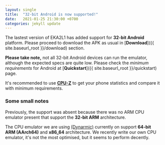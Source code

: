 ```yaml
---
layout: single
title:  "32-bit Android is now supported!"
date:   2021-01-25 21:30:00 +0700
categories: jekyll update
---
```


The lastest version of EKA2L1 has added support for **32-bit Android** platform. Please proceed to download the APK as usual in [**Download**]({{ site.baseurl_root }}/download) section.

**Please take note,** not all 32-bit Android devices can run the emulator, although the expected specs are quite low.
Please check the *minimum requirements* for Android at [**Quickstart**]({{ site.baseurl_root }}/quickstart) page.

It's recommended to use [**CPU-Z**](https://play.google.com/store/apps/details?id=com.cpuid.cpu_z) to get your phone statistics and compare it with minimum requirements.

### Some small notes

Previously, the support was absent because there was no ARM CPU emulator present that support the **32-bit ARM** architecture.

The CPU emulator we are using [(Dynarmic)](https://github.com/MerryMage/Dynarmic) currently on support **64-bit ARM (AArch64)** and **x86_64** architecture.
We recently write our own CPU emulator, it's not the most optimised, but it seems to perform decently.
